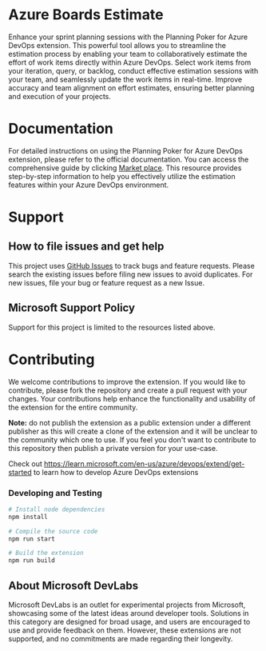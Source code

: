 
# Azure Boards Estimate

Enhance your sprint planning sessions with the Planning Poker for Azure DevOps extension. This powerful tool allows you to streamline the estimation process by enabling your team to collaboratively estimate the effort of work items directly within Azure DevOps. Select work items from your iteration, query, or backlog, conduct effective estimation sessions with your team, and seamlessly update the work items in real-time. Improve accuracy and team alignment on effort estimates, ensuring better planning and execution of your projects.

# Documentation 

For detailed instructions on using the Planning Poker for Azure DevOps extension, please refer to the official documentation. You can access the comprehensive guide by clicking [Market place](https://marketplace.visualstudio.com/items?itemName=ms-devlabs.estimate). This resource provides step-by-step information to help you effectively utilize the estimation features within your Azure DevOps environment.

# Support

## How to file issues and get help

This project uses [GitHub Issues](https://github.com/microsoft/azure-boards-estimate/issues) to track bugs and feature requests. Please search the existing issues before filing new issues to avoid duplicates. For new issues, file your bug or feature request as a new Issue. 

## Microsoft Support Policy

Support for this project is limited to the resources listed above.

# Contributing

We welcome contributions to improve the extension. If you would like to contribute, please fork the repository and create a pull request with your changes. Your 
contributions help enhance the functionality and usability of the extension for the entire community.

**Note:** do not publish the extension as a public extension under a different publisher as this will create a clone of the extension and it will be unclear to the 
community which one to use. If you feel you don't want to contribute to this repository then publish a private version for your use-case.

Check out https://learn.microsoft.com/en-us/azure/devops/extend/get-started to learn how to develop Azure DevOps extensions

### Developing and Testing

```bash
# Install node dependencies
npm install

# Compile the source code
npm run start

# Build the extension
npm run build
```
## About Microsoft DevLabs

Microsoft DevLabs is an outlet for experimental projects from Microsoft, showcasing some of the latest ideas around developer tools. Solutions in this category are designed for broad usage, and users are encouraged to use and provide feedback on them. However, these extensions are not supported, and no commitments are made regarding their longevity.